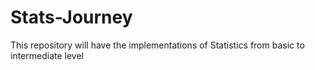 # Stats-Journey
 This repository will have the implementations of Statistics from basic to intermediate level

